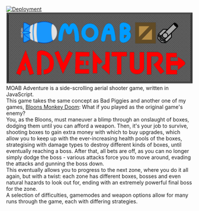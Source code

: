 [![Deployment](https://github.com/LightningLaser8/MOAB-Adventure/actions/workflows/pages/pages-build-deployment/badge.svg?branch=web-deployment)](https://github.com/LightningLaser8/MOAB-Adventure/actions/workflows/pages/pages-build-deployment)  
![MOAB Adventure (Old) Title Screen](./assets/textures/screens/title.png)  
MOAB Adventure is a side-scrolling aerial shooter game, written in JavaScript.  
This game takes the same concept as Bad Piggies and another one of my games, [Bloons Monkey Doom](https://github.com/LightningLaser8/Bloons-Monkey-Doom): What if you played as the original game's enemy?  
You, as the Bloons, must maneuver a blimp through an onslaught of boxes, dodging them until you can afford a weapon. Then, it's your job to survive, shooting boxes to gain extra money with which to buy upgrades, which allow you to keep up with the ever-increasing health pools of the boxes, strategising with damage types to destroy different kinds of boxes, until eventually reaching a boss. After that, all bets are off, as you can no longer simply dodge the boss - various attacks force you to move around, evading the attacks and gunning the boss down.  
This eventually allows you to progress to the next zone, where you do it all again, but with a twist: each zone has different boxes, bosses and even natural hazards to look out for, ending with an extremely powerful final boss for the zone.  
A selection of difficulties, gamemodes and weapon options allow for many runs through the game, each with differing strategies.  
